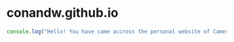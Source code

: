 # conandw.github.io
```javascript
console.log("Hello! You have came accross the personal website of Cameron Day. This site was developed in React.js.")
```
